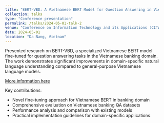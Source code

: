 ```yaml
---
title: "BERT-VBD: A Vietnamese BERT Model for Question Answering in Vietnamese Banking Domain"
collection: talks
type: "Conference presentation"
permalink: /talks/2024-05-01-talk-2
venue: "Conference on Information Technology and its Applications (CITA 2024)"
date: 2024-05-01
location: "Da Nang, Vietnam"
---
```


Presented research on BERT-VBD, a specialized Vietnamese BERT model fine-tuned for question answering tasks in the Vietnamese banking domain. The work demonstrates significant improvements in domain-specific natural language understanding compared to general-purpose Vietnamese language models.

[More information here](http://example2.com)

Key contributions:
- Novel fine-tuning approach for Vietnamese BERT in banking domain
- Comprehensive evaluation on Vietnamese banking QA datasets
- Performance analysis and comparison with existing models
- Practical implementation guidelines for domain-specific applications
